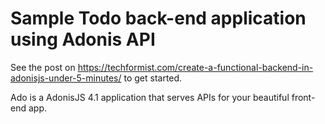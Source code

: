 # Sample Todo back-end application using Adonis API

See the post on https://techformist.com/create-a-functional-backend-in-adonisjs-under-5-minutes/ to get started.

Ado is a AdonisJS 4.1 application that serves APIs for your beautiful front-end app.
